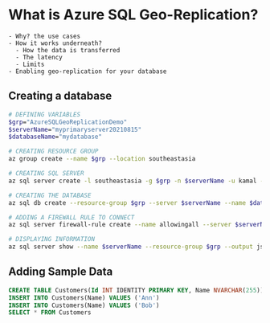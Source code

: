 # What is Azure SQL Geo-Replication?
    - Why? the use cases
    - How it works underneath?
      - How the data is transferred
      - The latency
      - Limits
    - Enabling geo-replication for your database


## Creating a database
```bash
# DEFINING VARIABLES
$grp="AzureSQLGeoReplicationDemo"
$serverName="myprimaryserver20210815"
$databaseName="mydatabase"

# CREATING RESOURCE GROUP
az group create --name $grp --location southeastasia

# CREATING SQL SERVER
az sql server create -l southeastasia -g $grp -n $serverName -u kamal -p Hello@12345#

# CREATING THE DATABASE
az sql db create --resource-group $grp --server $serverName --name $databaseName --edition Standard --zone-redundant false --backup-storage-redundancy Local

# ADDING A FIREWALL RULE TO CONNECT
az sql server firewall-rule create --name allowingall --server $serverName --resource-group $grp --start-ip-address 0.0.0.0 --end-ip-address 255.255.255.255

# DISPLAYING INFORMATION
az sql server show --name $serverName --resource-group $grp --output json --query '[fullyQualifiedDomainName, administratorLogin]'


```
## Adding Sample Data
```sql
CREATE TABLE Customers(Id INT IDENTITY PRIMARY KEY, Name NVARCHAR(255))
INSERT INTO Customers(Name) VALUES ('Ann')
INSERT INTO Customers(Name) VALUES ('Bob')
SELECT * FROM Customers
```
